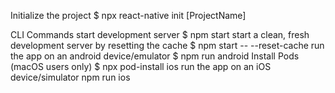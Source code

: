 Initialize the project
$ npx react-native init [ProjectName]

CLI Commands
start development server
$ npm start
start a clean, fresh development server by resetting the cache
$ npm start -- --reset-cache
run the app on an android device/emulator
$ npm run android
Install Pods (macOS users only)
$ npx pod-install ios 
run the app on an iOS device/simulator
npm run ios